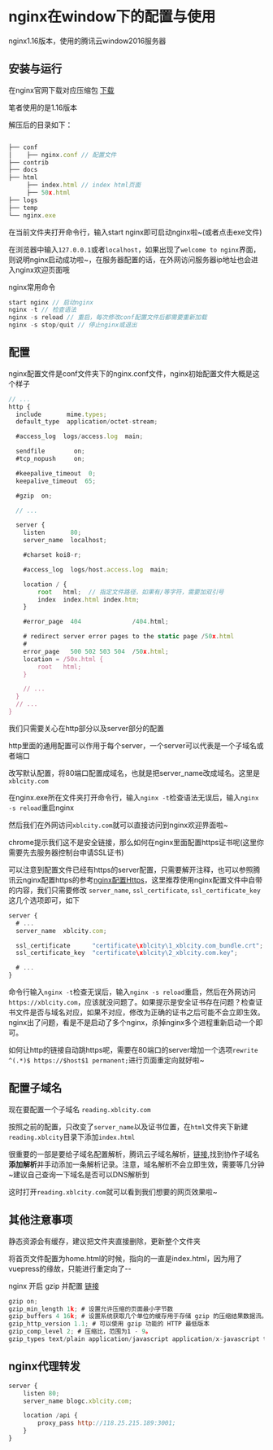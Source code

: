 # nginx在window下的配置与使用

nginx1.16版本，使用的腾讯云window2016服务器

## 安装与运行

在nginx官网下载对应压缩包 [下载](http://nginx.org/en/download.html)

笔者使用的是1.16版本

解压后的目录如下：

```js

├── conf
│    ├── nginx.conf // 配置文件
├── contrib
├── docs
├── html
     ├── index.html // index html页面
     ├── 50x.html 
├── logs
├── temp
└── nginx.exe

```

在当前文件夹打开命令行，输入start nginx即可启动nginx啦~(或者点击exe文件)

在浏览器中输入`127.0.0.1`或者`localhost`，如果出现了`welcome to nginx`界面，则说明nginx启动成功啦~，在服务器配置的话，在外网访问服务器ip地址也会进入nginx欢迎页面哦

nginx常用命令

```js
start nginx // 启动nginx
nginx -t // 检查语法
nginx -s reload // 重启，每次修改conf配置文件后都需要重新加载 
nginx -s stop/quit // 停止nginx或退出
```

## 配置

nginx配置文件是conf文件夹下的nginx.conf文件，nginx初始配置文件大概是这个样子

```js
// ...
http {
  include       mime.types;
  default_type  application/octet-stream;

  #access_log  logs/access.log  main;

  sendfile        on;
  #tcp_nopush     on;

  #keepalive_timeout  0;
  keepalive_timeout  65;

  #gzip  on;

  // ...

  server {
    listen       80;
    server_name  localhost;

    #charset koi8-r;

    #access_log  logs/host.access.log  main;

    location / {
        root   html;  // 指定文件路径，如果有/等字符，需要加双引号
        index  index.html index.htm;
    }

    #error_page  404              /404.html;

    # redirect server error pages to the static page /50x.html
    #
    error_page   500 502 503 504  /50x.html;
    location = /50x.html {
        root   html;
    } 

    // ...
  }
  // ...
}
```

我们只需要关心在http部分以及server部分的配置

http里面的通用配置可以作用于每个server，一个server可以代表是一个子域名或者端口

改写默认配置，将80端口配置成域名，也就是把server_name改成域名。这里是`xblcity.com`

在nginx.exe所在文件夹打开命令行，输入`nginx -t`检查语法无误后，输入`nginx -s reload`重启nginx

然后我们在外网访问`xblcity.com`就可以直接访问到nginx欢迎界面啦~

chrome提示我们这不是安全链接，那么如何在nginx里面配置https证书呢(这里你需要先去服务器控制台申请SSL证书)

可以注意到配置文件已经有https的server配置，只需要解开注释，也可以参照腾讯云nginx配置https的参考[nginx配置Https](https://cloud.tencent.com/document/product/400/35244)，这里推荐使用nginx配置文件中自带的内容，我们只需要修改 `server_name`, `ssl_certificate`, `ssl_certificate_key`这几个选项即可，如下

```js
server {
  # ...
  server_name  xblcity.com;

  ssl_certificate      "certificate\xblcity\1_xblcity.com_bundle.crt"; 
  ssl_certificate_key  "certificate\xblcity\2_xblcity.com.key";

  # ...
}
```

命令行输入`nginx -t`检查无误后，输入`nginx -s reload`重启，然后在外网访问`https://xblcity.com`，应该就没问题了。如果提示是安全证书存在问题？检查证书文件是否与域名对应，如果不对应，修改为正确的证书之后可能不会立即生效。nginx出了问题，看是不是启动了多个nginx，杀掉nginx多个进程重新启动一个即可。

如何让http的链接自动跳https呢，需要在80端口的server增加一个选项`rewrite ^(.*)$ https://$host$1 permanent;`进行页面重定向就好啦~

## 配置子域名

现在要配置一个子域名 `reading.xblcity.com`

按照之前的配置，只改变了`server_name`以及证书位置，在`html`文件夹下新建`reading.xblcity`目录下添加`index.html`

很重要的一部是要给子域名配置解析，腾讯云子域名解析，[链接](https://cloud.tencent.com/document/product/302/7800),找到协作子域名**添加解析**并手动添加一条解析记录。注意，域名解析不会立即生效，需要等几分钟~建议自己查询一下域名是否可以DNS解析到

这时打开`reading.xblcity.com`就可以看到我们想要的网页效果啦~

## 其他注意事项

静态资源会有缓存，建议把文件夹直接删除，更新整个文件夹

将首页文件配置为home.html的时候，指向的一直是index.html，因为用了vuepress的缘故，只能进行重定向了--

nginx 开启 gzip 并配置 [链接](https://cloud.tencent.com/document/product/214/5404)

```js
gzip on;
gzip_min_length 1k; # 设置允许压缩的页面最小字节数
gzip_buffers 4 16k; # 设置系统获取几个单位的缓存用于存储 gzip 的压缩结果数据流。
gzip_http_version 1.1; # 可以使用 gzip 功能的 HTTP 最低版本
gzip_comp_level 2; # 压缩比，范围为1 - 9。
gzip_types text/plain application/javascript application/x-javascript text/css application/xml text/javascript image/jpeg image/jpg image/gif image/png; # MIME 类型进行压缩
```

## nginx代理转发

```js
server {
    listen 80;
    server_name blogc.xblcity.com;

    location /api {
        proxy_pass http://118.25.215.189:3001;
    }
}
```